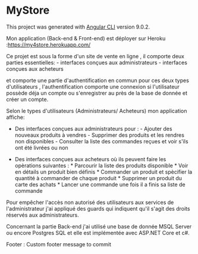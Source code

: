 # MyStore

This project was generated with [Angular CLI](https://github.com/angular/angular-cli) version 9.0.2.

Mon application (Back-end & Front-end) est déployer sur Heroku :https://my4store.herokuapp.com/

Ce projet est sous la forme d'un site de vente en ligne , il comporte deux parties essentielles:
        - interfaces conçues aux administrateurs
        - interfaces conçues aux acheteurs

et comporte une partie d'authentification en commun pour ces deux types d'utilisateurs , l'authentification
comporte une connexion si l'utilisateur possède déja un compte ou s'enregistrer au près de la base de donnée 
et créer un compte.

Selon le types d'utilisateurs (Administrateurs/ Acheteurs) mon application affiche:

* Des interfaces conçues aux administrateurs pour :
            - Ajouter des nouveaux produits à vendres
            - Supprimer des produits et les rendres non disponibles
            - Consulter la liste des commandes reçues et voir s'ils ont été livrées ou non

* Des interfaces conçues aux acheteurs où ils peuvent faire les opèrations suivantes :
            * Parcourir la liste des produits disponible
            * Voir en détails un produit bien définis 
            * Commander un produit et spècifier la quantité à commander de chaque produit
            * Supprimer un produit du carte des achats
            * Lancer une commande une fois il a finis sa liste de commande

Pour empêcher l'accès non autorisé des utilisateurs aux services de l'administrateur j'ai appliqué des guards 
qui indiquent qu'il s'agit des droits réservés aux administrateurs.

Concernant la partie Back-end j'ai utilisé une base de donnée MSQL Server ou encore Postgres SQL et elle est implémentée 
avec ASP.NET Core et c#.



Footer : Custom footer message to commit